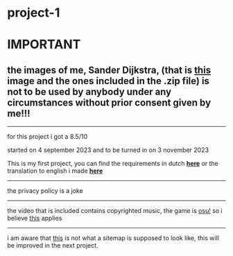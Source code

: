 # project-1

# IMPORTANT

## the images of me, Sander Dijkstra, (that is [this](website/img/sander-small.png) image and the ones included in the .zip file) is not to be used by anybody under any circumstances without prior consent given by me!!!

---

for this project i got a 8.5/10

started on 4 september 2023 and to be turned in on 3 november 2023

This is my first project, you can find the requirements in dutch [**here**](documentatie/eisen.txt) or the translation to english i made [**here**](documentatie/requirements.md)

---

the privacy policy is a joke

---

the video that is included contains copyrighted music, the game is [osu!](https://osu.ppy.sh) so i believe [this](https://osu.ppy.sh/legal/en/Music_licensing#featured-artist-licensing-terms) applies

---

i am aware that [this](documentatie/sitemap.png) is not what a sitemap is supposed to look like, this will be improved in the next project.
